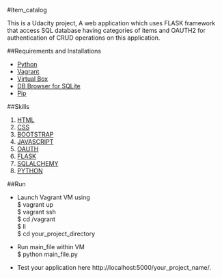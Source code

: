 #Item_catalog

This is a Udacity project, A web application which uses FLASK framework that access SQL database having categories of items and OAUTH2 for authentication of CRUD operations on this application.

##Requirements and Installations

* [Python](https://www.python.org/)
* [Vagrant](https://www.vagrantup.com/)
* [Virtual Box](https://www.virtualbox.org/)
* [DB Browser for SQLite](https://sqlitebrowser.org/)
* [Pip](https://www.w3schools.com/python/python_pip.asp)

##Skills

1. [HTML](https://www.w3schools.com/html/)
2. [CSS](https://www.w3schools.com/css/)
3. [BOOTSTRAP](https://www.w3schools.com/bootstrap/)
4. [JAVASCRIPT](https://www.w3schools.com/js/)
5. [OAUTH](https://stackoverflow.com/questions/4201431/what-exactly-is-oauth-open-authorization)
6. [FLASK](https://www.fullstackpython.com/flask.html)
7. [SQLALCHEMY](https://www.sqlalchemy.org/)
8. [PYTHON](https://www.w3schools.com/python/)

##Run

* Launch Vagrant VM using   
    $ vagrant up  
    $ vagrant ssh  
    $ cd /vagrant  
    $ ll  
    $ cd your_project_directory  

* Run main_file within VM  
    $ python main_file.py  

* Test your application here http://localhost:5000/your_project_name/.
